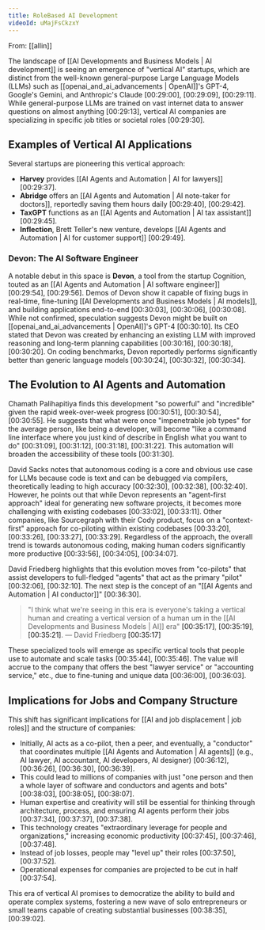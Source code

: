 ```yaml
---
title: RoleBased AI Development
videoId: uMajFsCkzxY
---
```


From: [[allin]] <br/> 

The landscape of [[AI Developments and Business Models | AI development]] is seeing an emergence of "vertical AI" startups, which are distinct from the well-known general-purpose Large Language Models (LLMs) such as [[openai_and_ai_advancements | OpenAI]]'s GPT-4, Google's Gemini, and Anthropic's Claude <a class="yt-timestamp" data-t="00:29:00">[00:29:00]</a>, <a class="yt-timestamp" data-t="00:29:09">[00:29:09]</a>, <a class="yt-timestamp" data-t="00:29:11">[00:29:11]</a>. While general-purpose LLMs are trained on vast internet data to answer questions on almost anything <a class="yt-timestamp" data-t="00:29:13">[00:29:13]</a>, vertical AI companies are specializing in specific job titles or societal roles <a class="yt-timestamp" data-t="00:29:30">[00:29:30]</a>.

## Examples of Vertical AI Applications

Several startups are pioneering this vertical approach:
*   **Harvey** provides [[AI Agents and Automation | AI for lawyers]] <a class="yt-timestamp" data-t="00:29:37">[00:29:37]</a>.
*   **Abridge** offers an [[AI Agents and Automation | AI note-taker for doctors]], reportedly saving them hours daily <a class="yt-timestamp" data-t="00:29:40">[00:29:40]</a>, <a class="yt-timestamp" data-t="00:29:42">[00:29:42]</a>.
*   **TaxGPT** functions as an [[AI Agents and Automation | AI tax assistant]] <a class="yt-timestamp" data-t="00:29:45">[00:29:45]</a>.
*   **Inflection**, Brett Teller's new venture, develops [[AI Agents and Automation | AI for customer support]] <a class="yt-timestamp" data-t="00:29:49">[00:29:49]</a>.

### Devon: The AI Software Engineer

A notable debut in this space is **Devon**, a tool from the startup Cognition, touted as an [[AI Agents and Automation | AI software engineer]] <a class="yt-timestamp" data-t="00:29:54">[00:29:54]</a>, <a class="yt-timestamp" data-t="00:29:56">[00:29:56]</a>. Demos of Devon show it capable of fixing bugs in real-time, fine-tuning [[AI Developments and Business Models | AI models]], and building applications end-to-end <a class="yt-timestamp" data-t="00:30:03">[00:30:03]</a>, <a class="yt-timestamp" data-t="00:30:06">[00:30:06]</a>, <a class="yt-timestamp" data-t="00:30:08">[00:30:08]</a>. While not confirmed, speculation suggests Devon might be built on [[openai_and_ai_advancements | OpenAI]]'s GPT-4 <a class="yt-timestamp" data-t="00:30:10">[00:30:10]</a>. Its CEO stated that Devon was created by enhancing an existing LLM with improved reasoning and long-term planning capabilities <a class="yt-timestamp" data-t="00:30:16">[00:30:16]</a>, <a class="yt-timestamp" data-t="00:30:18">[00:30:18]</a>, <a class="yt-timestamp" data-t="00:30:20">[00:30:20]</a>. On coding benchmarks, Devon reportedly performs significantly better than generic language models <a class="yt-timestamp" data-t="00:30:24">[00:30:24]</a>, <a class="yt-timestamp" data-t="00:30:32">[00:30:32]</a>, <a class="yt-timestamp" data-t="00:30:34">[00:30:34]</a>.

## The Evolution to AI Agents and Automation

Chamath Palihapitiya finds this development "so powerful" and "incredible" given the rapid week-over-week progress <a class="yt-timestamp" data-t="00:30:51">[00:30:51]</a>, <a class="yt-timestamp" data-t="00:30:54">[00:30:54]</a>, <a class="yt-timestamp" data-t="00:30:55">[00:30:55]</a>. He suggests that what were once "impenetrable job types" for the average person, like being a developer, will become "like a command line interface where you just kind of describe in English what you want to do" <a class="yt-timestamp" data-t="00:31:09">[00:31:09]</a>, <a class="yt-timestamp" data-t="00:31:12">[00:31:12]</a>, <a class="yt-timestamp" data-t="00:31:18">[00:31:18]</a>, <a class="yt-timestamp" data-t="00:31:22">[00:31:22]</a>. This automation will broaden the accessibility of these tools <a class="yt-timestamp" data-t="00:31:30">[00:31:30]</a>.

David Sacks notes that autonomous coding is a core and obvious use case for LLMs because code is text and can be debugged via compilers, theoretically leading to high accuracy <a class="yt-timestamp" data-t="00:32:30">[00:32:30]</a>, <a class="yt-timestamp" data-t="00:32:38">[00:32:38]</a>, <a class="yt-timestamp" data-t="00:32:40">[00:32:40]</a>. However, he points out that while Devon represents an "agent-first approach" ideal for generating new software projects, it becomes more challenging with existing codebases <a class="yt-timestamp" data-t="00:33:02">[00:33:02]</a>, <a class="yt-timestamp" data-t="00:33:11">[00:33:11]</a>. Other companies, like Sourcegraph with their Cody product, focus on a "context-first" approach for co-piloting within existing codebases <a class="yt-timestamp" data-t="00:33:20">[00:33:20]</a>, <a class="yt-timestamp" data-t="00:33:26">[00:33:26]</a>, <a class="yt-timestamp" data-t="00:33:27">[00:33:27]</a>, <a class="yt-timestamp" data-t="00:33:29">[00:33:29]</a>. Regardless of the approach, the overall trend is towards autonomous coding, making human coders significantly more productive <a class="yt-timestamp" data-t="00:33:56">[00:33:56]</a>, <a class="yt-timestamp" data-t="00:34:05">[00:34:05]</a>, <a class="yt-timestamp" data-t="00:34:07">[00:34:07]</a>.

David Friedberg highlights that this evolution moves from "co-pilots" that assist developers to full-fledged "agents" that act as the primary "pilot" <a class="yt-timestamp" data-t="00:32:06">[00:32:06]</a>, <a class="yt-timestamp" data-t="00:32:10">[00:32:10]</a>. The next step is the concept of an "[[AI Agents and Automation | AI conductor]]" <a class="yt-timestamp" data-t="00:36:30">[00:36:30]</a>.

> "I think what we're seeing in this era is everyone's taking a vertical human and creating a vertical version of a human um in the [[AI Developments and Business Models | AI]] era" <a class="yt-timestamp" data-t="00:35:17">[00:35:17]</a>, <a class="yt-timestamp" data-t="00:35:19">[00:35:19]</a>, <a class="yt-timestamp" data-t="00:35:21">[00:35:21]</a>.
> — David Friedberg <a class="yt-timestamp" data-t="00:35:17">[00:35:17]</a>

These specialized tools will emerge as specific vertical tools that people use to automate and scale tasks <a class="yt-timestamp" data-t="00:35:44">[00:35:44]</a>, <a class="yt-timestamp" data-t="00:35:46">[00:35:46]</a>. The value will accrue to the company that offers the best "lawyer service" or "accounting service," etc., due to fine-tuning and unique data <a class="yt-timestamp" data-t="00:36:00">[00:36:00]</a>, <a class="yt-timestamp" data-t="00:36:03">[00:36:03]</a>.

## Implications for Jobs and Company Structure

This shift has significant implications for [[AI and job displacement | job roles]] and the structure of companies:
*   Initially, AI acts as a co-pilot, then a peer, and eventually, a "conductor" that coordinates multiple [[AI Agents and Automation | AI agents]] (e.g., AI lawyer, AI accountant, AI developers, AI designer) <a class="yt-timestamp" data-t="00:36:12">[00:36:12]</a>, <a class="yt-timestamp" data-t="00:36:26">[00:36:26]</a>, <a class="yt-timestamp" data-t="00:36:30">[00:36:30]</a>, <a class="yt-timestamp" data-t="00:36:39">[00:36:39]</a>.
*   This could lead to millions of companies with just "one person and then a whole layer of software and conductors and agents and bots" <a class="yt-timestamp" data-t="00:38:03">[00:38:03]</a>, <a class="yt-timestamp" data-t="00:38:05">[00:38:05]</a>, <a class="yt-timestamp" data-t="00:38:07">[00:38:07]</a>.
*   Human expertise and creativity will still be essential for thinking through architecture, process, and ensuring AI agents perform their jobs <a class="yt-timestamp" data-t="00:37:34">[00:37:34]</a>, <a class="yt-timestamp" data-t="00:37:37">[00:37:37]</a>, <a class="yt-timestamp" data-t="00:37:38">[00:37:38]</a>.
*   This technology creates "extraordinary leverage for people and organizations," increasing economic productivity <a class="yt-timestamp" data-t="00:37:45">[00:37:45]</a>, <a class="yt-timestamp" data-t="00:37:46">[00:37:46]</a>, <a class="yt-timestamp" data-t="00:37:48">[00:37:48]</a>.
*   Instead of job losses, people may "level up" their roles <a class="yt-timestamp" data-t="00:37:50">[00:37:50]</a>, <a class="yt-timestamp" data-t="00:37:52">[00:37:52]</a>.
*   Operational expenses for companies are projected to be cut in half <a class="yt-timestamp" data-t="00:37:54">[00:37:54]</a>.

This era of vertical AI promises to democratize the ability to build and operate complex systems, fostering a new wave of solo entrepreneurs or small teams capable of creating substantial businesses <a class="yt-timestamp" data-t="00:38:35">[00:38:35]</a>, <a class="yt-timestamp" data-t="00:39:02">[00:39:02]</a>.